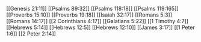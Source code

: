 [[Genesis 21:11]]
[[Psalms 89:32]]
[[Psalms 118:18]]
[[Psalms 119:165]]
[[Proverbs 15:10]]
[[Proverbs 19:18]]
[[Isaiah 32:17]]
[[Romans 5:3]]
[[Romans 14:17]]
[[2 Corinthians 4:17]]
[[Galatians 5:22]]
[[1 Timothy 4:7]]
[[Hebrews 5:14]]
[[Hebrews 12:5]]
[[Hebrews 12:10]]
[[James 3:17]]
[[1 Peter 1:6]]
[[2 Peter 2:14]]

